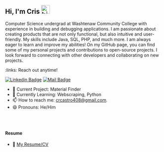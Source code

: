 ## Hi, I'm Cris <img src="https://user-images.githubusercontent.com/1303154/88677602-1635ba80-d120-11ea-84d8-d263ba5fc3c0.gif" width="28px" height="28px" alt="hi">

Computer Science undergrad at Washtenaw Community College with experience in building and debugging applications. I am passionate about creating products that are not only functional, but also intuitive and user-friendly. My skills include Java, SQL, PHP, and much more. I am always eager to learn and improve my abilities! On my GitHub page, you can find some of my personal projects and contributions to open-source projects. I look forward to connecting with other developers and collaborating on new projects.

:links: Reach out anytime!

[![Linkedin Badge](https://img.shields.io/badge/-Linkedin-0e76a8?style=flat&labelColor=0e76a8&logo=linkedin&logoColor=white)](https://www.linkedin.com/in/cristopher-castro-7383b323a/) [![Mail Badge](https://img.shields.io/badge/-Gmail-c0392b?style=flat&labelColor=c0392b&logo=gmail&logoColor=white)](crcastro408@gmail.com)

<!-- TODO: Add last video link -->

- 🔭 Current Project: Material Finder
- 🤔 Currently Learning: Webscraping, Python
- 📫 How to reach me: crcastro408@gmail.com.
- 😄 Pronouns: He/Him



<br />
<br />

#### Resume
- :paperclip: [My Resume/CV]()
  

